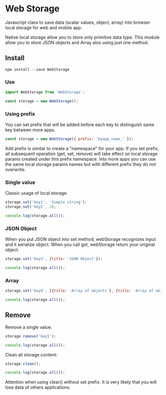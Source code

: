 # Web Storage
Javascript class to save data (scalar values, object, array) into browser local storage for web and mobile app.

Native local storage allow you to store only primitive data type. This module allow you to store JSON objects and Array also using just one method. 

## Install
```
npm install --save WebStorage
```

### Use
```javascript
import WebStorage from 'WebStorage';

const storage = new WebStorage();
```

### Using prefix
You can set prefix that will be added before each key 
to distinguish same key between more apps. 

```javascript
const storage = new WebStorage({ prefix: 'myapp_name_' });
```
Add prefix is similar to create a "namespace" for your app. 
If you set prefix, all subsequent operation (get, set, remove) 
will take effect on local storage params created under this prefix namespace.
Into more apps you can use the same local storage params names but 
with different prefix they do not overwrite.

### Single value
Classic usage of local storage.
```javascript
storage.set('key1', 'Simple string');
storage.set('key2', 3);

console.log(storage.all());
```

### JSON Object
When you put JSON object into set method, webStorage recognizes input and it serialize object. When you call get, webStorage return your original object.
```javascript
storage.set('key3', {title: 'JSON Object'});

console.log(storage.all());
```

### Array 
```javascript
storage.set('key4', [{title: 'Array of objects'}, {title: 'Array of objects'}]);

console.log(storage.all());
```

## Remove
Remove a single value:
```javascript
storage.remove('key1');

console.log(storage.all());
```


Clean all storage content:
```javascript
storage.clean();

console.log(storage.all());
```
Attention when using clear() without set prefix. 
It is very likely that you will lose data of others applications.


